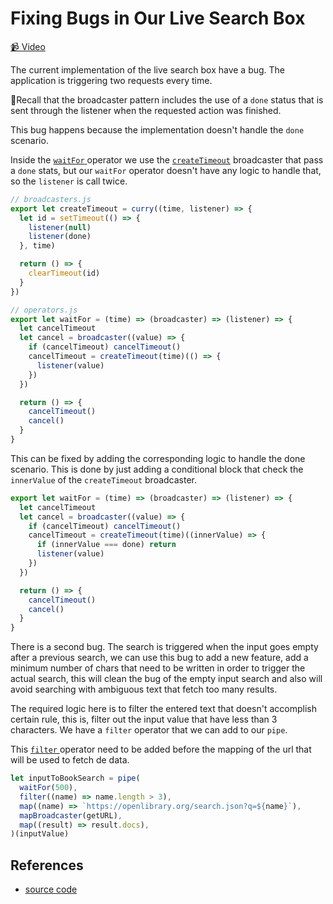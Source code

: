 # Fixing Bugs in Our Live Search Box

[📹 Video](https://egghead.io/lessons/egghead-fixing-bugs-in-our-live-search-box)

The current implementation of the live search box have a bug. The application is triggering two requests every time.

🚨Recall that the broadcaster pattern includes the use of a `done` status that is sent through the listener when the requested action was finished.

This bug happens because the implementation doesn't handle the `done` scenario.

Inside the [`waitFor` ](https://github.com/johnlindquist/crafting-functions/blob/react-live-search-bugs/src/operators.js#L257) operator we use the [`createTimeout`](https://github.com/johnlindquist/crafting-functions/blob/react-live-search-bugs/src/broadcasters.js#L5) broadcaster that pass a `done` stats, but our `waitFor` operator doesn't have any logic to handle that, so the `listener` is call twice.

```javascript
// broadcasters.js
export let createTimeout = curry((time, listener) => {
  let id = setTimeout(() => {
    listener(null)
    listener(done)
  }, time)

  return () => {
    clearTimeout(id)
  }
})

// operators.js
export let waitFor = (time) => (broadcaster) => (listener) => {
  let cancelTimeout
  let cancel = broadcaster((value) => {
    if (cancelTimeout) cancelTimeout()
    cancelTimeout = createTimeout(time)(() => {
      listener(value)
    })
  })

  return () => {
    cancelTimeout()
    cancel()
  }
}
```

This can be fixed by adding the corresponding logic to handle the done scenario. This is done by just adding a conditional block that check the `innerValue` of the `createTimeout` broadcaster.

```javascript
export let waitFor = (time) => (broadcaster) => (listener) => {
  let cancelTimeout
  let cancel = broadcaster((value) => {
    if (cancelTimeout) cancelTimeout()
    cancelTimeout = createTimeout(time)((innerValue) => {
      if (innerValue === done) return
      listener(value)
    })
  })

  return () => {
    cancelTimeout()
    cancel()
  }
}
```

There is a second bug. The search is triggered when the input goes empty after a previous search, we can use this bug to add a new feature, add a minimum number of chars that need to be written in order to trigger the actual search, this will clean the bug of the empty input search and also will avoid searching with ambiguous text that fetch too many results.

The required logic here is to filter the entered text that doesn't accomplish certain rule, this is, filter out the input value that have less than 3 characters. We have a `filter` operator that we can add to our `pipe`.

This [`filter` ](https://github.com/johnlindquist/crafting-functions/blob/react-live-search-bugs/src/operators.js#L26) operator need to be added before the mapping of the url that will be used to fetch de data.

```javascript
let inputToBookSearch = pipe(
  waitFor(500),
  filter((name) => name.length > 3),
  map((name) => `https://openlibrary.org/search.json?q=${name}`),
  mapBroadcaster(getURL),
  map((result) => result.docs),
)(inputValue)
```

## References

- [source code](https://github.com/johnlindquist/crafting-functions/blob/react-live-search-bugs/src/index.js)
